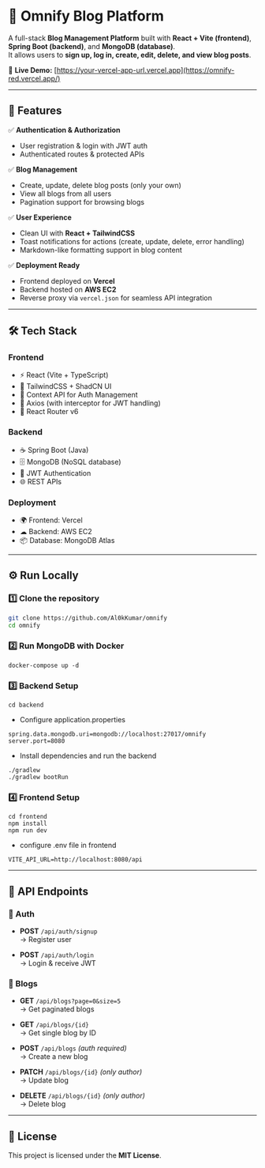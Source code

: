 # 📝 Omnify Blog Platform

A full-stack **Blog Management Platform** built with **React + Vite (frontend)**, **Spring Boot (backend)**, and **MongoDB (database)**.  
It allows users to **sign up, log in, create, edit, delete, and view blog posts**.  

🔗 **Live Demo:** [https://your-vercel-app-url.vercel.app](https://omnify-red.vercel.app/)

---

## 🚀 Features

✅ **Authentication & Authorization**
- User registration & login with JWT auth  
- Authenticated routes & protected APIs  

✅ **Blog Management**
- Create, update, delete blog posts (only your own)  
- View all blogs from all users  
- Pagination support for browsing blogs  

✅ **User Experience**
- Clean UI with **React + TailwindCSS**  
- Toast notifications for actions (create, update, delete, error handling)  
- Markdown-like formatting support in blog content  

✅ **Deployment Ready**
- Frontend deployed on **Vercel**  
- Backend hosted on **AWS EC2**  
- Reverse proxy via `vercel.json` for seamless API integration  

---

## 🛠️ Tech Stack

### **Frontend**
- ⚡ React (Vite + TypeScript)  
- 🎨 TailwindCSS + ShadCN UI  
- 🔐 Context API for Auth Management  
- 📡 Axios (with interceptor for JWT handling)  
- 🚦 React Router v6  

### **Backend**
- ☕ Spring Boot (Java)  
- 🗄 MongoDB (NoSQL database)  
- 🔑 JWT Authentication  
- 🌐 REST APIs  

### **Deployment**
- 🌍 Frontend: Vercel  
- ☁ Backend: AWS EC2  
- 📦 Database: MongoDB Atlas   

----


## ⚙️ Run Locally

### 1️⃣ Clone the repository
```bash
git clone https://github.com/Al0kKumar/omnify
cd omnify
```

### 2️⃣ Run MongoDB with Docker
```
docker-compose up -d

```

### 3️⃣ Backend Setup
```
cd backend
```
- Configure application.properties
```
spring.data.mongodb.uri=mongodb://localhost:27017/omnify
server.port=8080
```

- Install dependencies and run the backend
```
./gradlew 
./gradlew bootRun
```

### 4️⃣ Frontend Setup
```
cd frontend
npm install
npm run dev
```

- configure .env file in frontend
```
VITE_API_URL=http://localhost:8080/api

```

---

## 📡 API Endpoints

### 🔑 Auth

- **POST** `/api/auth/signup`  
  → Register user  

- **POST** `/api/auth/login`  
  → Login & receive JWT  



### 📝 Blogs

- **GET** `/api/blogs?page=0&size=5`  
  → Get paginated blogs  

- **GET** `/api/blogs/{id}`  
  → Get single blog by ID  

- **POST** `/api/blogs` *(auth required)*  
  → Create a new blog  

- **PATCH** `/api/blogs/{id}` *(only author)*  
  → Update blog  

- **DELETE** `/api/blogs/{id}` *(only author)*  
  → Delete blog  

---


## 📜 License

This project is licensed under the **MIT License**.  

